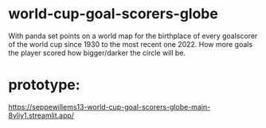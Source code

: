 # world-cup-goal-scorers-globe
With panda set points on a world map for the birthplace of every goalscorer of the world cup since 1930 to the most recent one 2022.
How more goals the player scored how bigger/darker the circle will be.

# prototype:
https://seppewillems13-world-cup-goal-scorers-globe-main-8yliy1.streamlit.app/
